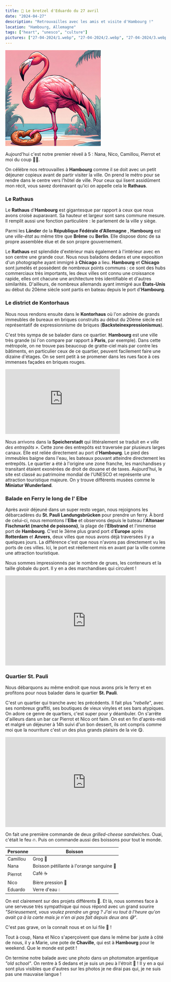 ```yaml
---
title: 🥨 Le bretzel d'Eduardo du 27 avril
date: "2024-04-27"
description: "Retrouvailles avec les amis et visite d'Hambourg !"
location: "Hambourg, Allemagne"
tags: ["heart", "unesco", "culture"]
pictures: ["27-04-2024/1.webp", "27-04-2024/2.webp", "27-04-2024/3.webp", "27-04-2024/4.webp", "27-04-2024/5.webp", "27-04-2024/6.webp", "27-04-2024/7.webp", "27-04-2024/8.webp", "27-04-2024/9.webp", "27-04-2024/10.webp"]
---
```


![Bretzel d'Eduardo](../bretzel_eduardo.png)

Aujourd'hui c'est notre premier réveil à 5 : Nana, Nico, Camillou, Pierrot et moi du coup 🦩😃.

On célèbre nos retrouvailles à **Hambourg** comme il se doit avec un petit déjeuner copieux avant de partir visiter la ville. On prend le métro pour se rendre dans le centre vers l'hôtel de ville. Pour ceux qui lisent assidûment mon récit, vous savez dorénavant qu'ici on appelle cela le **Rathaus**.

### Le Rathaus
Le **Rathaus** d'**Hambourg** est gigantesque par rapport à ceux que nous avons croisé auparavant. Sa hauteur et largeur sont sans commune mesure. Il remplit aussi une fonction particulière : le parlement de la ville y siège.

Parmi les **Länder** de la **République Fédérale d'Allemagne** , **Hambourg** est une *ville-état* au même titre que **Brême** ou **Berlin**. Elle dispose donc de sa propre assemblée élue et de son propre gouvernement.

Le **Rathaus** est splendide d'extérieur mais également à l'intérieur avec en son centre une grande cour. Nous nous baladons dedans et une exposition d'un photographe ayant immigré à **Chicago** a lieu. **Hambourg** et **Chicago** sont jumelés et possèdent de nombreux points communs : ce sont des hubs commerciaux très importants, les deux villes ont connu une croissance rapide, elles ont chacune une architecture très identifiable et d'autres similarités. D'ailleurs, de nombreux allemands ayant immigré aux **États-Unis** au début du 20ème siècle sont partis en bateau depuis le port d'**Hambourg**.

### Le district de Kontorhaus

Nous nous rendons ensuite dans le **Kontorhaus** où l'on admire de grands immeubles de bureaux en briques construits au début du 20ème siècle est représentatif de expressionnisme de briques (**Backsteinexpressionismus**).

C'est très sympa de se balader dans ce quartier. **Hambourg** est une ville très grande (si l'on compare par rapport à **Paris**, par exemple). Dans cette métropole, on ne trouve pas beaucoup de gratte-ciel mais par contre les bâtiments, en particulier ceux de ce quartier, peuvent facilement faire une dizaine d'étages. On se sent petit à se promener dans les rues face à ces immenses façades en briques rouges.

<iframe width="360" height="202.5" src="https://www.youtube-nocookie.com/embed/2BKv45NIsSE?si=IMkydmwqpQpxAFlb&amp;start=10" title="YouTube video player" frameborder="0" allow="accelerometer; autoplay; clipboard-write; encrypted-media; gyroscope; picture-in-picture; web-share"></iframe>

Nous arrivons dans la **Speicherstadt** qui littéralement se traduit en *« ville des entrepôts »*. Cette zone des entrepôts est traversée par plusieurs larges canaux. Elle est reliée directement au port d'**Hambourg**. Le pied des immeubles baigne dans l'eau, les bateaux pouvant atteindre directement les entrepôts. Le quartier a été à l'origine une zone franche, les marchandises y transitant étaient exonérées de droit de douane et de taxes. Aujourd'hui, le site est classé au patrimoine mondial de l'UNESCO et représente une attraction touristique majeure. On y trouve différents musées comme le **Miniatur Wunderland**.

### Balade en Ferry le long de l' Elbe

Après avoir déjeuné dans un super resto vegan, nous rejoignons les débarcadères du **St. Pauli Landungsbrücken** pour prendre un ferry. À bord de celui-ci, nous remontons l'**Elbe** et observons depuis le bateau l'**Altonaer Fischmarkt (marché de poissons)**, la plage de l'**Elbstrand** et l'immense port de **Hambourg**. C'est le 3ème plus grand port d'**Europe** après **Rotterdam** et **Anvers**, deux villes que nous avons déjà traversées il y a quelques jours. La différence c'est que nous n'avons pas directement vu les ports de ces villes. Ici, le port est réellement mis en avant par la ville comme une attraction touristique.

Nous sommes impressionnés par le nombre de grues, les conteneurs et la taille globale du port. Il y en a des marchandises qui circulent !

<div style="width: 100%; height: 0; position: relative; padding-bottom: 56%;"><iframe src="https://giphy.com/embed/l3q2DgSFjbAyseViM" style="top: 0; left: 0; width: 100%; height: 100%; position: absolute; border: 0;" allowfullscreen scrolling="no" allow="encrypted-media;" class="giphy-embed"></iframe></div>

### Quartier St. Pauli
Nous débarquons au même endroit que nous avons pris le ferry et en profitons pour nous balader dans le quartier **St. Pauli**. 

C'est un quartier qui tranche avec les précédents. Il fait plus *"rebelle*", avec ses nombreux graffiti, ses boutiques de vieux vinyles et ses bars atypiques. On adore ce genre de quartiers, c'est super pour y déambuler. On s'arrête d'ailleurs dans un bar car Pierrot et Nico ont faim. On est en fin d'après-midi et malgré un déjeuner à 14h suivi d'un bon dessert, ils ont compris comme moi que la nourriture c'est un des plus grands plaisirs de la vie 😋.

<div style="width: 100%; height: 0; position: relative; padding-bottom: 56%;"><iframe src="https://giphy.com/embed/eSQKNSmg07dHq" style="top: 0; left: 0; width: 100%; height: 100%; position: absolute; border: 0;" allowfullscreen scrolling="no" allow="encrypted-media;" class="giphy-embed"></iframe></div>

On fait une première commande de deux *grilled-cheese sandwiches*. Ouai, c'était le feu 🔥. Puis on commande aussi des boissons pour tout le monde.

| Personne | Boisson    |
|----|----|
| Camillou  | Grog 🥃   |
| Nana   | Boisson pétillante à l'orange sanguine 🍹   |
| Pierrot   | Café ☕ |
| Nico   | Bière pression 🍺  |
| Eduardo  | Verre d'eau 💧  |

On est clairement sur des projets différents 🤔. Et là, nous sommes face à une serveuse très sympathique qui nous répond avec un grand sourire *"Sérieusement, vous voulez prendre un grog ? J'ai vu tout à l'heure qu'on avait ça à la carte mais je n'en ai pas fait depuis deux ans 😅"*.  

C'est pas grave, on la connait nous et on lui file 🤪 !

Tout à coup, Nana et Nico s'aperçoivent que dans le même bar juste à côté de nous, il y a Marie, une pote de **Chaville**, qui est à **Hambourg** pour le weekend. Que le monde est petit ! 

On termine notre balade avec une photo dans un photomaton argentique *"old school"*. On rentre à 5 dedans et je suis un peu à l'étroit 🦩 ! Il y en a qui sont plus visibles que d'autres sur les photos je ne dirai pas qui, je ne suis pas une mauvaise langue !